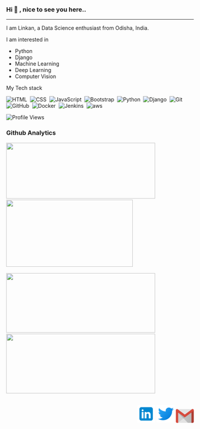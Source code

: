 <link rel="stylesheet" href="styles.css">
<h3> 
 Hi 👋 , nice to see you here.. 
</h3>
<hr>

I am Linkan, a Data Science enthusiast from Odisha, India.

I am interested in 

- Python
- Django
- Machine Learning
- Deep Learning
- Computer Vision
  
My Tech stack

![HTML](https://img.shields.io/badge/-HTML-05122A?style=flat&logo=HTML5)&nbsp;
![CSS](https://img.shields.io/badge/-CSS-05122A?style=flat&logo=CSS3&logoColor=1572B6)&nbsp;
![JavaScript](https://img.shields.io/badge/-JavaScript-05122A?style=flat&logo=javascript)&nbsp;
![Bootstrap](https://img.shields.io/badge/-bootstrap-05122A?style=flat&logo=bootstrap)&nbsp;
![Python](https://img.shields.io/badge/python-05122A.svg?style=flat&logo=python&logoColor=blue)&nbsp;
![Django](https://img.shields.io/badge/django-05122A.svg?style=flat&logo=django&logoColor=green)&nbsp;
![Git](https://img.shields.io/badge/-Git-05122A?style=flat&logo=git)&nbsp;
![GitHub](https://img.shields.io/badge/-GitHub-05122A?style=flat&logo=github)&nbsp;
![Docker](https://img.shields.io/badge/docker-05122A.svg?style=flat&logo=docker&logoColor=blue)&nbsp;
![Jenkins](https://img.shields.io/badge/jenkins-05122A.svg?style=flat&logo=jenkins&logoColor=red)&nbsp;
![aws](https://img.shields.io/badge/AWS-05122A.svg?style=flat&logo=AWS&logoColor=red)&nbsp;

![Profile Views](https://komarev.com/ghpvc/?username=sahulinkan7&color=green)

### Github Analytics

<p align="">
 <a href="https://github.com/sahulinkan7">
   <img height="150em" width="400em" src="http://github-readme-streak-stats.herokuapp.com?user=sahulinkan7&theme=radical"/>
   <img height="180em" width="340em" src="https://github-readme-stats.vercel.app/api?username=sahulinkan7&show_icons=true&count_private=true&hide=prs,issues,contribs">
 </a>
</p>

<p align="">
 <a href="https://github.com/sahulinkan7">
   <img height="160em" width="400em" src="https://github-readme-stats-eight-theta.vercel.app/api?username=sahulinkan7&show_icons=true&theme=algolia&include_all_commits=true&count_private=true"/>
   <img height="160em" width="400em" src="https://github-readme-stats-eight-theta.vercel.app/api/top-langs/?username=sahulinkan7&layout=compact&langs_count=8&theme=algolia&include_all_commits=true&count_private=true"/>
 </a>
</p>

<p style='float:right' align="center">
 
  <a style="text-decoration: none; color: black;" href="https://www.linkedin.com/in/linkan-kumar-sahu/" style="font-size: 0;">
   <img src="logos/linkedin.png"/>
  </a>
 
  <a style="text-decoration: none; color: black;" href="https://twitter.com/sahulinkan7">
   <img src="logos/twitter.png"/>
  </a>

  <a style="text-decoration: none; color: black;" href="mailto:sahulinkan7@gmail.com">
   <img src="logos/gmail.png"/>
  </a> 
  
</p>


 
<!--
**Sahulinkan7/Sahulinkan7** is a ✨ _special_ ✨ repository because its `README.md` (this file) appears on your GitHub profile.

Here are some ideas to get you started:

- 🔭 I’m currently working on ...
- 🌱 I’m currently learning ...
- 👯 I’m looking to collaborate on ...
- 🤔 I’m looking for help with ...
- 💬 Ask me about ...
- 📫 How to reach me: ...
- 😄 Pronouns: ...
- ⚡ Fun fact: ...
-->
